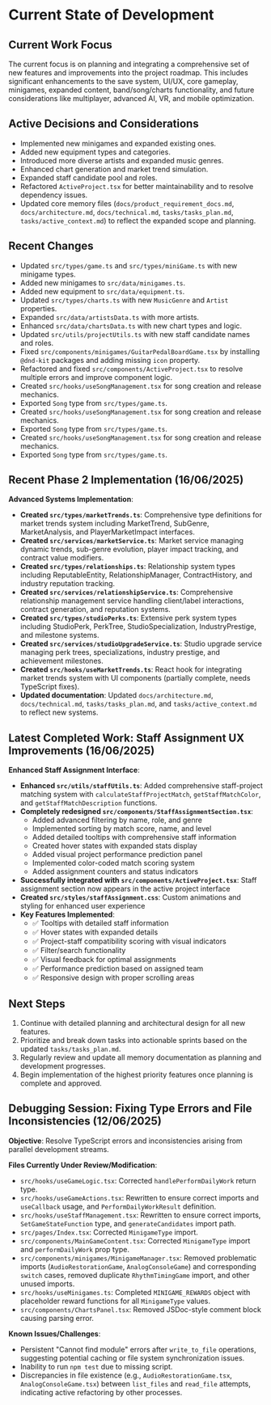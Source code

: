 # Current State of Development

## Current Work Focus
The current focus is on planning and integrating a comprehensive set of new features and improvements into the project roadmap. This includes significant enhancements to the save system, UI/UX, core gameplay, minigames, expanded content, band/song/charts functionality, and future considerations like multiplayer, advanced AI, VR, and mobile optimization.

## Active Decisions and Considerations
- Implemented new minigames and expanded existing ones.
- Added new equipment types and categories.
- Introduced more diverse artists and expanded music genres.
- Enhanced chart generation and market trend simulation.
- Expanded staff candidate pool and roles.
- Refactored `ActiveProject.tsx` for better maintainability and to resolve dependency issues.
- Updated core memory files (`docs/product_requirement_docs.md`, `docs/architecture.md`, `docs/technical.md`, `tasks/tasks_plan.md`, `tasks/active_context.md`) to reflect the expanded scope and planning.

## Recent Changes
- Updated `src/types/game.ts` and `src/types/miniGame.ts` with new minigame types.
- Added new minigames to `src/data/minigames.ts`.
- Added new equipment to `src/data/equipment.ts`.
- Updated `src/types/charts.ts` with new `MusicGenre` and `Artist` properties.
- Expanded `src/data/artistsData.ts` with more artists.
- Enhanced `src/data/chartsData.ts` with new chart types and logic.
- Updated `src/utils/projectUtils.ts` with new staff candidate names and roles.
- Fixed `src/components/minigames/GuitarPedalBoardGame.tsx` by installing `@dnd-kit` packages and adding missing `icon` property.
- Refactored and fixed `src/components/ActiveProject.tsx` to resolve multiple errors and improve component logic.
- Created `src/hooks/useSongManagement.tsx` for song creation and release mechanics.
- Exported `Song` type from `src/types/game.ts`.
- Created `src/hooks/useSongManagement.tsx` for song creation and release mechanics.
- Exported `Song` type from `src/types/game.ts`.
- Created `src/hooks/useSongManagement.tsx` for song creation and release mechanics.
- Exported `Song` type from `src/types/game.ts`.

## Recent Phase 2 Implementation (16/06/2025)
**Advanced Systems Implementation**:
- **Created `src/types/marketTrends.ts`**: Comprehensive type definitions for market trends system including MarketTrend, SubGenre, MarketAnalysis, and PlayerMarketImpact interfaces.
- **Created `src/services/marketService.ts`**: Market service managing dynamic trends, sub-genre evolution, player impact tracking, and contract value modifiers.
- **Created `src/types/relationships.ts`**: Relationship system types including ReputableEntity, RelationshipManager, ContractHistory, and industry reputation tracking.
- **Created `src/services/relationshipService.ts`**: Comprehensive relationship management service handling client/label interactions, contract generation, and reputation systems.
- **Created `src/types/studioPerks.ts`**: Extensive perk system types including StudioPerk, PerkTree, StudioSpecialization, IndustryPrestige, and milestone systems.
- **Created `src/services/studioUpgradeService.ts`**: Studio upgrade service managing perk trees, specializations, industry prestige, and achievement milestones.
- **Created `src/hooks/useMarketTrends.ts`**: React hook for integrating market trends system with UI components (partially complete, needs TypeScript fixes).
- **Updated documentation**: Updated `docs/architecture.md`, `docs/technical.md`, `tasks/tasks_plan.md`, and `tasks/active_context.md` to reflect new systems.

## Latest Completed Work: Staff Assignment UX Improvements (16/06/2025)
**Enhanced Staff Assignment Interface**:
- **Enhanced `src/utils/staffUtils.ts`**: Added comprehensive staff-project matching system with `calculateStaffProjectMatch`, `getStaffMatchColor`, and `getStaffMatchDescription` functions.
- **Completely redesigned `src/components/StaffAssignmentSection.tsx`**: 
  - Added advanced filtering by name, role, and genre
  - Implemented sorting by match score, name, and level
  - Added detailed tooltips with comprehensive staff information
  - Created hover states with expanded stats display
  - Added visual project performance prediction panel
  - Implemented color-coded match scoring system
  - Added assignment counters and status indicators
- **Successfully integrated with `src/components/ActiveProject.tsx`**: Staff assignment section now appears in the active project interface
- **Created `src/styles/staffAssignment.css`**: Custom animations and styling for enhanced user experience
- **Key Features Implemented**:
  - ✅ Tooltips with detailed staff information
  - ✅ Hover states with expanded details  
  - ✅ Project-staff compatibility scoring with visual indicators
  - ✅ Filter/search functionality
  - ✅ Visual feedback for optimal assignments
  - ✅ Performance prediction based on assigned team
  - ✅ Responsive design with proper scrolling areas

## Next Steps
1. Continue with detailed planning and architectural design for all new features.
2. Prioritize and break down tasks into actionable sprints based on the updated `tasks/tasks_plan.md`.
3. Regularly review and update all memory documentation as planning and development progresses.
4. Begin implementation of the highest priority features once planning is complete and approved.

## Debugging Session: Fixing Type Errors and File Inconsistencies (12/06/2025)
**Objective**: Resolve TypeScript errors and inconsistencies arising from parallel development streams.

**Files Currently Under Review/Modification**:
- `src/hooks/useGameLogic.tsx`: Corrected `handlePerformDailyWork` return type.
- `src/hooks/useGameActions.tsx`: Rewritten to ensure correct imports and `useCallback` usage, and `PerformDailyWorkResult` definition.
- `src/hooks/useStaffManagement.tsx`: Rewritten to ensure correct imports, `SetGameStateFunction` type, and `generateCandidates` import path.
- `src/pages/Index.tsx`: Corrected `MinigameType` import.
- `src/components/MainGameContent.tsx`: Corrected `MinigameType` import and `performDailyWork` prop type.
- `src/components/minigames/MinigameManager.tsx`: Removed problematic imports (`AudioRestorationGame`, `AnalogConsoleGame`) and corresponding `switch` cases, removed duplicate `RhythmTimingGame` import, and other unused imports.
- `src/hooks/useMinigames.ts`: Completed `MINIGAME_REWARDS` object with placeholder reward functions for all `MinigameType` values.
- `src/components/ChartsPanel.tsx`: Removed JSDoc-style comment block causing parsing error.

**Known Issues/Challenges**:
- Persistent "Cannot find module" errors after `write_to_file` operations, suggesting potential caching or file system synchronization issues.
- Inability to run `npm test` due to missing script.
- Discrepancies in file existence (e.g., `AudioRestorationGame.tsx`, `AnalogConsoleGame.tsx`) between `list_files` and `read_file` attempts, indicating active refactoring by other processes.
